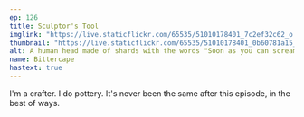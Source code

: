```yaml
---
ep: 126
title: Sculptor's Tool
imglink: "https://live.staticflickr.com/65535/51010178401_7c2ef32c62_o.jpg"
thumbnail: "https://live.staticflickr.com/65535/51010178401_0b60781a15_q.jpg"
alt: A human head made of shards with the words "Soon as you can scream" to its left.
name: Bittercape
hastext: true
---
```

I'm a crafter. I do pottery. It's never been the same after this episode, in the best of ways. 